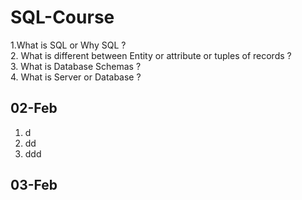 # SQL-Course

1.What is SQL or Why SQL ? <br>
2. What is different between Entity or attribute or tuples of records ? <br>
3. What is Database Schemas ?  <br>
4. What is Server or Database ? <br> 

## 02-Feb 

1.  d
2.  dd
3.  ddd

## 03-Feb
